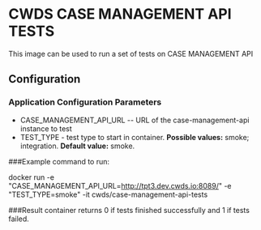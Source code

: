 # CWDS CASE MANAGEMENT API TESTS

This image can be used to run a set of tests on CASE MANAGEMENT API 


## Configuration
### Application Configuration Parameters
- CASE_MANAGEMENT_API_URL -- URL of the case-management-api instance to test
- TEST_TYPE - test type to start in container. **Possible values:** smoke; integration. **Default value:** smoke.

###Example command to run:

docker run -e "CASE_MANAGEMENT_API_URL=http://tpt3.dev.cwds.io:8089/" -e "TEST_TYPE=smoke" -it cwds/case-management-api-tests

###Result
container returns 0 if tests finished successfully and 1 if tests failed.
